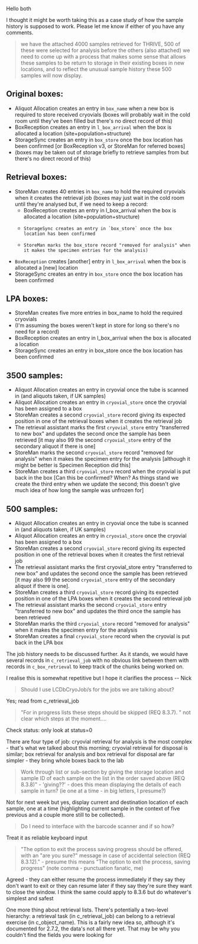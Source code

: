

Hello both

I thought it might be worth taking this as a case study of how the sample history is supposed to work.  Please let me know if either of you have any comments.

> we have the attached 4000 samples retrieved for THRIVE, 500 of these were selected for analysis before the others (also attached) we need to come up with a process that makes some sense that allows these samples to be return to storage in their existing boxes in new locations, and to reflect the unusual sample history these 500 samples will now display.

## Original boxes: ##

- Aliquot Allocation creates an entry in `box_name` when a new box is required to store received cryovials (boxes will probably wait in the cold room until they've been filled but there's no direct record of this)
- BoxReception creates an entry in `l_box_arrival` when the box is allocated a location (site+population+structure)
- StorageSync creates an entry in `box_store` once the box location has been confirmed [or BoxReception v3, or StoreMan for referred boxes]
- (boxes may be taken out of storage briefly to retrieve samples from but there's no direct record of this)

## Retrieval boxes: ##
- StoreMan creates 40 entries in `box_name` to hold the required cryovials when it creates the retrieval job (boxes may just wait in the cold room until they're analysed but, if we need to keep a record:
  - BoxReception creates an entry in l_box_arrival when the box is allocated a location (site+population+structure)
  - 	StorageSync creates an entry in `box_store` once the box location has been confirmed
  - 	StoreMan marks the box_store record "removed for analysis" when it makes the specimen entries for the analysis)
- `BoxReception` creates [another] entry in `l_box_arrival` when the box is allocated a [new] location
- StorageSync creates an entry in `box_store` once the box location has been confirmed

## LPA boxes: ##

- StoreMan creates five more entries in box_name to hold the required cryovials
- (I'm assuming the boxes weren't kept in store for long so there's no need for a record)
- BoxReception creates an entry in l_box_arrival when the box is allocated a location
- StorageSync creates an entry in box_store once the box location has been confirmed

## 3500 samples: ##

- Aliquot Allocation creates an entry in cryovial once the tube is scanned in (and aliquots taken, if UK samples)
- Aliquot Allocation creates an entry in `cryovial_store` once the cryovial has been assigned to a box
- StoreMan creates a second `cryovial_store` record giving its expected position in one of the retrieval boxes when it creates the retrieval job
- The retrieval assistant marks the first `cryovial_store` entry "transferred to new box" and updates the second once the sample has been retrieved [it may also 99 the second `cryovial_store` entry of the secondary aliquot if there is one]
- StoreMan marks the second `cryovial_store` record "removed for analysis" when it makes the specimen entry for the analysis [although it might be better is Specimen Reception did this]
- StoreMan creates a third `cryovial_store` record when the cryovial is put back in the box [Can this be confirmed?  When?  As things stand we create the third entry when we update the second; this doesn't give much idea of how long the sample was unfrozen for]

## 500 samples: ##

- Aliquot Allocation creates an entry in cryovial once the tube is scanned in (and aliquots taken, if UK samples)
- Aliquot Allocation creates an entry in `cryovial_store` once the cryovial has been assigned to a box
- StoreMan creates a second `cryovial_store` record giving its expected position in one of the retrieval boxes when it creates the first retrieval job
- The retrieval assistant marks the first cryovial_store entry "transferred to new box" and updates the second once the sample has been retrieved [it may also 99 the second `cryovial_store` entry of the secondary aliquot if there is one].
- StoreMan creates a third `cryovial_store` record giving its expected position in one of the LPA boxes when it creates the second retrieval job
- The retrieval assistant marks the second `cryovial_store` entry "transferred to new box" and updates the third once the sample has been retrieved
- StoreMan marks the third `cryovial_store` record "removed for analysis" when it makes the specimen entry for the analysis
- StoreMan creates a final `cryovial_store` record when the cryovial is put back in the LPA box

The job history needs to be discussed further.  As it stands, we would have several records in `c_retrieval_job` with no obvious link between them with records in `c_box_retrieval` to keep track of the chunks being worked on.

I realise this is somewhat repetitive but I hope it clarifies the process
-- Nick


> Should I use LCDbCryoJob/s for the jobs we are talking about?

Yes; read from c_retrieval_job

> "For in progress lists these steps should be skipped (REQ 8.3.7). " not clear which steps at the moment....

Check status: only look at status=0

There are four type of job: cryovial retrieval for analysis is the most complex - that's what we talked about this morning; cryovial retrieval for disposal is similar; box retrieval for analysis and box retrieval for disposal are far simpler - they bring whole boxes back to the lab

> Work through list or sub-section by giving the storage location and sample ID of each sample on the list in the order saved above (REQ 8.3.8)" - 'giving??' - does this mean displaying the details of each sample in turn? (ie one at a time - in big letters, I presume?)

Not for next week but yes, display current and destination location of each sample, one at a time (highlighting current sample in the context of five previous and a couple more still to be collected).

> Do I need to interface with the barcode scanner and if so how?

Treat it as reliable keyboard input

> "The option to exit the process saving progress should be offered, with an "are you sure?" message in case of accidental selection (REQ 8.3.12)." - presume this means "The option to exit the process, saving progress" (note comma - punctuation fanatic, me)

Agreed - they can either resume the process immediately if they say they don't want to exit or they can resume later if they say they're sure they want to close the window.  I think the same could apply to 8.3.6 but do whatever's simplest and safest

One more thing about retrieval lists.  There's potentially a two-level hierarchy: a retrieval task (in c_retrieval_job) can belong to a retrieval exercise (in c_object_name).  This is a fairly new idea so, although it's documented for 2.7.2, the data's not all there yet.  That may be why you couldn't find the fields you were looking for




